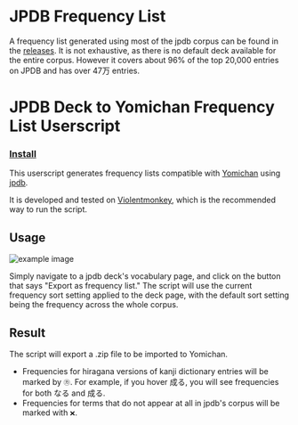 # JPDB Frequency List

A frequency list generated using most of the jpdb corpus can be found in the [releases](https://github.com/MarvNC/jpdb-freq-list/releases). It is not exhaustive, as there is no default deck available for the entire corpus. However it covers about 96% of the top 20,000 entries on JPDB and has over 47万 entries.

# JPDB Deck to Yomichan Frequency List Userscript

### [Install](https://github.com/MarvNC/jpdb-freq-list/raw/master/jpdb-freq-list.user.js)

This userscript generates frequency lists compatible with [Yomichan](https://foosoft.net/projects/yomichan/) using [jpdb](https://jpdb.io).

It is developed and tested on [Violentmonkey](https://violentmonkey.github.io/), which is the recommended way to run the script.

## Usage

![example image](./images/chrome_Deck_contents_–_jpdb_-_httpsjpdb.io_-_Google_C_2022-03-09_16-24-16.png)

Simply navigate to a jpdb deck's vocabulary page, and click on the button that says "Export as frequency list." The script will use the current frequency sort setting applied to the deck page, with the default sort setting being the frequency across the whole corpus.

## Result

The script will export a .zip file to be imported to Yomichan.

- Frequencies for hiragana versions of kanji dictionary entries will be marked by `㋕`. For example, if you hover 成る, you will see frequencies for both なる and 成る.
- Frequencies for terms that do not appear at all in jpdb's corpus will be marked with `❌`.
